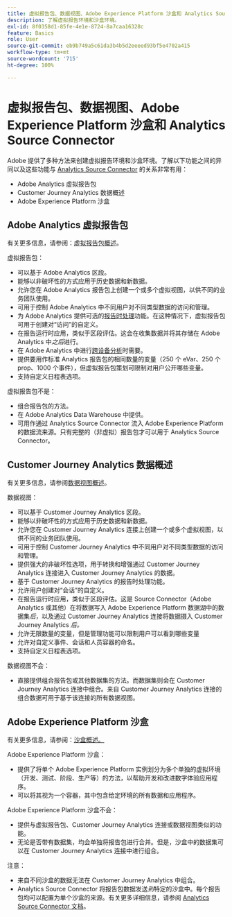 ```yaml
---
title: 虚拟报告包、数据视图、Adobe Experience Platform 沙盒和 Analytics Source Connector
description: 了解虚拟报告环境和沙盒环境。
exl-id: 8f0358d1-85fe-4e1e-8724-8a7caa16328c
feature: Basics
role: User
source-git-commit: eb9b749a5c61da3b4b5d2eeeed93bf5e4702a415
workflow-type: tm+mt
source-wordcount: '715'
ht-degree: 100%

---
```


# 虚拟报告包、数据视图、Adobe Experience Platform 沙盒和 Analytics Source Connector

Adobe 提供了多种方法来创建虚拟报告环境和沙盒环境。了解以下功能之间的异同以及这些功能与 [Analytics Source Connector](https://experienceleague.adobe.com/docs/experience-platform/sources/ui-tutorials/create/adobe-applications/analytics.html?lang=zh-Hans) 的关系非常有用：

* Adobe Analytics 虚拟报告包
* Customer Journey Analytics 数据概述
* Adobe Experience Platform 沙盒

## Adobe Analytics 虚拟报告包

有关更多信息，请参阅：[虚拟报告包概述](https://experienceleague.adobe.com/docs/analytics/components/virtual-report-suites/vrs-about.html?lang=zh-Hans)。

虚拟报告包：

* 可以基于 Adobe Analytics 区段。
* 能够以非破坏性的方式应用于历史数据和新数据。
* 允许您在 Adobe Analytics 报告包上创建一个或多个虚拟视图，以供不同的业务团队使用。
* 可用于控制 Adobe Analytics 中不同用户对不同类型数据的访问和管理。
* 为 Adobe Analytics 提供可选的[报告时处理](https://experienceleague.adobe.com/docs/analytics/components/virtual-report-suites/vrs-report-time-processing.html?lang=zh-Hans)功能。在这种情况下，虚拟报告包可用于创建对“访问”的自定义。
* 在报告运行时应用，类似于区段评估。这会在收集数据并将其存储在 Adobe Analytics 中&#x200B;_之后_&#x200B;进行。
* 在 Adobe Analytics 中进行[跨设备分析](https://experienceleague.adobe.com/docs/analytics/components/cda/overview.html?lang=zh-Hans)时需要。
* 提供要用作标准 Analytics 报告包的相同数量的变量（250 个 eVar、250 个 prop、1000 个事件），但虚拟报告包策划可限制对用户公开哪些变量。
* 支持自定义日程表选项。

虚拟报告包不是：

* 组合报告包的方法。
* 在 Adobe Analytics Data Warehouse 中提供。
* 可用作通过 Analytics Source Connector 流入 Adobe Experience Platform 的数据流来源。只有完整的（非虚拟）报告包才可以用于 Analytics Source Connector。


## Customer Journey Analytics 数据概述

有关更多信息，请参阅[数据视图概述](https://experienceleague.adobe.com/docs/analytics-platform/using/cja-dataviews/data-views.html?lang=zh-Hans)。

数据视图：

* 可以基于 Customer Journey Analytics 区段。
* 能够以非破坏性的方式应用于历史数据和新数据。
* 允许您在 Customer Journey Analytics 连接上创建一个或多个虚拟视图，以供不同的业务团队使用。
* 可用于控制 Customer Journey Analytics 中不同用户对不同类型数据的访问和管理。
* 提供强大的非破坏性选项，用于转换和增强通过 Customer Journey Analytics 连接进入 Customer Journey Analytics 的数据。
* 基于 Customer Journey Analytics 的报告时处理功能。
* 允许用户创建对“会话”的自定义。
* 在报告运行时应用，类似于区段评估。这是 Source Connector（Adobe Analytics 或其他）在将数据写入 Adobe Experience Platform 数据湖中的数据集&#x200B;_后_，以及通过 Customer Journey Analytics 连接将数据摄入 Customer Journey Analytics _后。_
* 允许无限数量的变量，但是管理功能可以限制用户可以看到哪些变量
* 允许对自定义事件、会话和人员容器的命名。
* 支持自定义日程表选项。

数据视图不会：

* 直接提供组合报告包或其他数据集的方法。而数据集则会在 Customer Journey Analytics 连接中组合。来自 Customer Journey Analytics 连接的组合数据可用于基于该连接的所有数据视图。

## Adobe Experience Platform 沙盒

有关更多信息，请参阅：[沙盒概述。](https://experienceleague.adobe.com/docs/experience-platform/sandbox/home.html?lang=zh-Hans)

Adobe Experience Platform 沙盒：

* 提供了将单个 Adobe Experience Platform 实例划分为多个单独的虚拟环境（开发、测试、阶段、生产等）的方法，以帮助开发和改进数字体验应用程序。
* 可以将其视为一个容器，其中包含给定环境的所有数据和应用程序。

Adobe Experience Platform 沙盒不会：

* 提供与虚拟报告包、Customer Journey Analytics 连接或数据视图类似的功能。
* 无论是否带有数据集，均会单独将报告包进行合并。但是，沙盒中的数据集可以在 Customer Journey Analytics 连接中进行组合。

注意：

* 来自不同沙盒的数据无法在 Customer Journey Analytics 中组合。
* Analytics Source Connector 将报告包数据发送&#x200B;_到_&#x200B;特定的沙盒中。每个报告包均可以配置为单个沙盒的来源。有关更多详细信息，请参阅 [Analytics Source Connector 文档](https://experienceleague.adobe.com/docs/experience-platform/sources/ui-tutorials/create/adobe-applications/analytics.html?lang=zh-Hans)。
